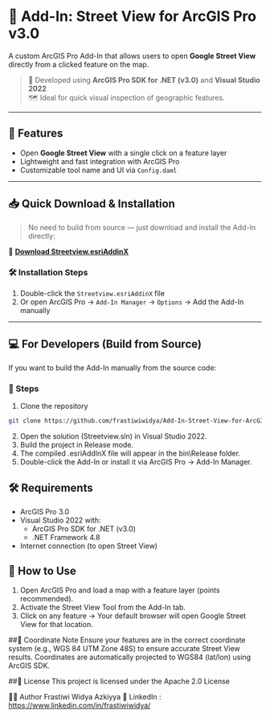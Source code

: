 # 📍 Add-In: Street View for ArcGIS Pro v3.0

A custom ArcGIS Pro Add-In that allows users to open **Google Street View** directly from a clicked feature on the map.

> 🎯 Developed using **ArcGIS Pro SDK for .NET (v3.0)** and **Visual Studio 2022**  
> 🗺️ Ideal for quick visual inspection of geographic features.

---

## 🚀 Features

- Open **Google Street View** with a single click on a feature layer  
- Lightweight and fast integration with ArcGIS Pro  
- Customizable tool name and UI via `Config.daml`

---

## 📥 Quick Download & Installation

> No need to build from source — just download and install the Add-In directly:

🔗 **[Download Streetview.esriAddinX](https://github.com/frastiwiwidya/Add-In-Street-View-for-ArcGIS-Pro-v-3.0/blob/main/release/Streetview.esriAddinX?raw=true)**

### 🛠️ Installation Steps

1. Double-click the `Streetview.esriAddinX` file  
2. Or open ArcGIS Pro → `Add-In Manager` → `Options` → Add the Add-In manually

---

## 💻 For Developers (Build from Source)

If you want to build the Add-In manually from the source code:

### 🔧 Steps
1. Clone the repository
```bash
git clone https://github.com/frastiwiwidya/Add-In-Street-View-for-ArcGIS-Pro-v-3.0.git
```
2. Open the solution (Streetview.sln) in Visual Studio 2022.
3. Build the project in Release mode.
4. The compiled .esriAddInX file will appear in the bin\Release folder.
5. Double-click the Add-In or install it via ArcGIS Pro → Add-In Manager.

## 🛠 Requirements
- ArcGIS Pro 3.0
- Visual Studio 2022 with:
  - ArcGIS Pro SDK for .NET (v3.0)
  - .NET Framework 4.8
- Internet connection (to open Street View)


## 🧪 How to Use
1. Open ArcGIS Pro and load a map with a feature layer (points recommended).
2. Activate the Street View Tool from the Add-In tab.
3. Click on any feature → Your default browser will open Google Street View for that location.

##📍 Coordinate Note
Ensure your features are in the correct coordinate system (e.g., WGS 84 UTM Zone 48S) to ensure accurate Street View results. Coordinates are automatically projected to WGS84 (lat/lon) using ArcGIS SDK.


##📄 License
This project is licensed under the Apache 2.0 License

🙋‍♀️ Author
Frastiwi Widya Azkiyya
🔗 LinkedIn : https://www.linkedin.com/in/frastiwiwidya/




